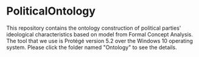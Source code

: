 # PoliticalOntology
This repository contains the ontology construction of political parties' ideological characteristics based on model from Formal Concept Analysis. 
The tool that we use is Protégé version 5.2 over the Windows 10 operating system. Please click the folder named "Ontology" to see the details.
